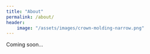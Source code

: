 ```yaml
---
title: "About"
permalink: /about/
header:
    image: "/assets/images/crown-molding-narrow.png"
---
```


Coming soon...